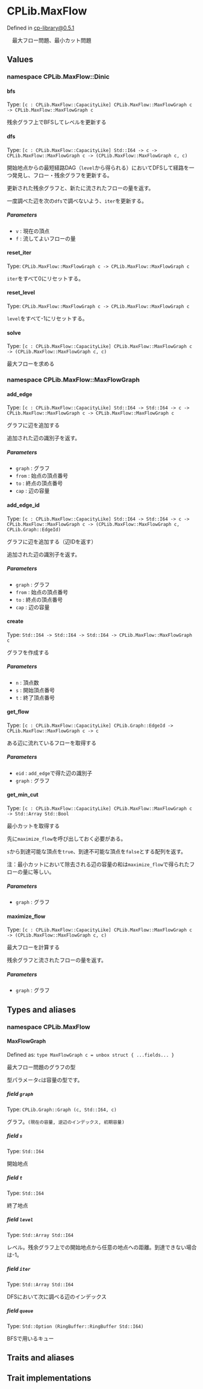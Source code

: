 # CPLib.MaxFlow

Defined in cp-library@0.5.1

　最大フロー問題、最小カット問題

## Values

### namespace CPLib.MaxFlow::Dinic

#### bfs

Type: `[c : CPLib.MaxFlow::CapacityLike] CPLib.MaxFlow::MaxFlowGraph c -> CPLib.MaxFlow::MaxFlowGraph c`

残余グラフ上でBFSしてレベルを更新する

#### dfs

Type: `[c : CPLib.MaxFlow::CapacityLike] Std::I64 -> c -> CPLib.MaxFlow::MaxFlowGraph c -> (CPLib.MaxFlow::MaxFlowGraph c, c)`

開始地点からの最短経路DAG（`level`から得られる）においてDFSして経路を一つ発見し、フロー・残余グラフを更新する。

更新された残余グラフと、新たに流されたフローの量を返す。

一度調べた辺を次の`dfs`で調べないよう、`iter`を更新する。

##### Parameters

- `v` : 現在の頂点
- `f` : 流してよいフローの量

#### reset_iter

Type: `CPLib.MaxFlow::MaxFlowGraph c -> CPLib.MaxFlow::MaxFlowGraph c`

`iter`をすべて0にリセットする。

#### reset_level

Type: `CPLib.MaxFlow::MaxFlowGraph c -> CPLib.MaxFlow::MaxFlowGraph c`

`level`をすべて-1にリセットする。

#### solve

Type: `[c : CPLib.MaxFlow::CapacityLike] CPLib.MaxFlow::MaxFlowGraph c -> (CPLib.MaxFlow::MaxFlowGraph c, c)`

最大フローを求める

### namespace CPLib.MaxFlow::MaxFlowGraph

#### add_edge

Type: `[c : CPLib.MaxFlow::CapacityLike] Std::I64 -> Std::I64 -> c -> CPLib.MaxFlow::MaxFlowGraph c -> CPLib.MaxFlow::MaxFlowGraph c`

グラフに辺を追加する

追加された辺の識別子を返す。

##### Parameters

- `graph` : グラフ
- `from` : 始点の頂点番号
- `to` : 終点の頂点番号
- `cap` : 辺の容量

#### add_edge_id

Type: `[c : CPLib.MaxFlow::CapacityLike] Std::I64 -> Std::I64 -> c -> CPLib.MaxFlow::MaxFlowGraph c -> (CPLib.MaxFlow::MaxFlowGraph c, CPLib.Graph::EdgeId)`

グラフに辺を追加する（辺IDを返す）

追加された辺の識別子を返す。

##### Parameters

- `graph` : グラフ
- `from` : 始点の頂点番号
- `to` : 終点の頂点番号
- `cap` : 辺の容量

#### create

Type: `Std::I64 -> Std::I64 -> Std::I64 -> CPLib.MaxFlow::MaxFlowGraph c`

グラフを作成する

##### Parameters

- `n` : 頂点数
- `s` : 開始頂点番号
- `t` : 終了頂点番号

#### get_flow

Type: `[c : CPLib.MaxFlow::CapacityLike] CPLib.Graph::EdgeId -> CPLib.MaxFlow::MaxFlowGraph c -> c`

ある辺に流れているフローを取得する

##### Parameters

- `eid` : `add_edge`で得た辺の識別子
- `graph` : グラフ

#### get_min_cut

Type: `[c : CPLib.MaxFlow::CapacityLike] CPLib.MaxFlow::MaxFlowGraph c -> Std::Array Std::Bool`

最小カットを取得する

先に`maximize_flow`を呼び出しておく必要がある。

`s`から到達可能な頂点を`true`、到達不可能な頂点を`false`とする配列を返す。

注：最小カットにおいて除去される辺の容量の和は`maximize_flow`で得られたフローの量に等しい。

##### Parameters

- `graph` : グラフ

#### maximize_flow

Type: `[c : CPLib.MaxFlow::CapacityLike] CPLib.MaxFlow::MaxFlowGraph c -> (CPLib.MaxFlow::MaxFlowGraph c, c)`

最大フローを計算する

残余グラフと流されたフローの量を返す。

##### Parameters

- `graph` : グラフ

## Types and aliases

### namespace CPLib.MaxFlow

#### MaxFlowGraph

Defined as: `type MaxFlowGraph c = unbox struct { ...fields... }`

最大フロー問題のグラフの型

型パラメータ`c`は容量の型です。

##### field `graph`

Type: `CPLib.Graph::Graph (c, Std::I64, c)`

グラフ。`(現在の容量, 逆辺のインデックス, 初期容量)`

##### field `s`

Type: `Std::I64`

開始地点

##### field `t`

Type: `Std::I64`

終了地点

##### field `level`

Type: `Std::Array Std::I64`

レベル。残余グラフ上での開始地点から任意の地点への距離。到達できない場合は-1。

##### field `iter`

Type: `Std::Array Std::I64`

DFSにおいて次に調べる辺のインデックス

##### field `queue`

Type: `Std::Option (RingBuffer::RingBuffer Std::I64)`

BFSで用いるキュー

## Traits and aliases

## Trait implementations